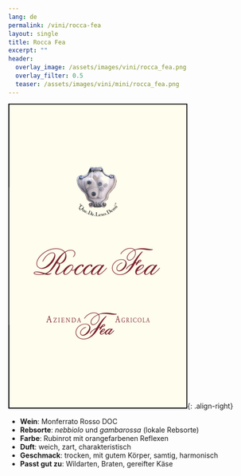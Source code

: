 ```yaml
---
lang: de
permalink: /vini/rocca-fea
layout: single
title: Rocca Fea
excerpt: "" 
header:
  overlay_image: /assets/images/vini/rocca_fea.png
  overlay_filter: 0.5
  teaser: /assets/images/vini/mini/rocca_fea.png
---
```

![Rocca Fea](/assets/images/vini/rocca_fea.png){: .align-right}

- **Wein**: Monferrato Rosso DOC
- **Rebsorte**: _nebbiolo_ und _gambarossa_ (lokale Rebsorte)
- **Farbe**: Rubinrot mit orangefarbenen Reflexen
- **Duft**: weich, zart, charakteristisch
- **Geschmack**: trocken, mit gutem Körper, samtig, harmonisch
- **Passt gut zu**: Wildarten, Braten, gereifter Käse
